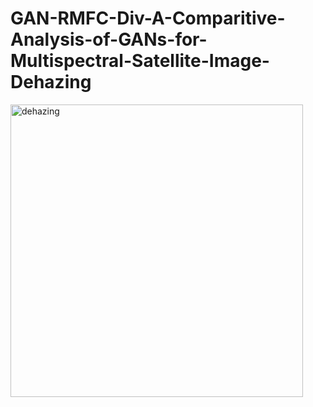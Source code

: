 # GAN-RMFC-Div-A-Comparitive-Analysis-of-GANs-for-Multispectral-Satellite-Image-Dehazing

<img width="468" alt="dehazing" src="https://miro.medium.com/v2/resize:fit:2000/1*0MFC3OkDGpLD7cKssUs37w.png">
